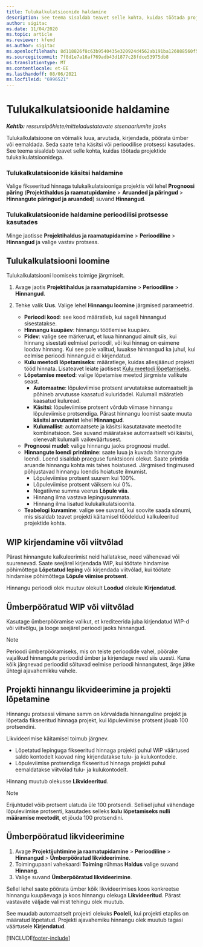 ```yaml
---
title: Tulukalkulatsioonide haldamine
description: See teema sisaldab teavet selle kohta, kuidas töötada projektide tulukalkulatsioonidega.
author: sigitac
ms.date: 11/04/2020
ms.topic: article
ms.reviewer: kfend
ms.author: sigitac
ms.openlocfilehash: 8d118826f8c63b9540435e320924d4562ab191ba126088560f5def1c1ff0b908
ms.sourcegitcommit: 7f8d1e7a16af769adb43d1877c28fdce53975db8
ms.translationtype: MT
ms.contentlocale: et-EE
ms.lasthandoff: 08/06/2021
ms.locfileid: "6996521"
---
```

# <a name="manage-revenue-estimates"></a>Tulukalkulatsioonide haldamine

_**Kehtib:** ressursipõhiste/mitteladustatavate stsenaariumite jaoks_

Tulukalkulatsioone on võimalik luua, arvutada, kirjendada, pöörata ümber või eemaldada. Seda saate teha käsitsi või perioodilise protsessi kasutades. See teema sisaldab teavet selle kohta, kuidas töötada projektide tulukalkulatsioonidega.

### <a name="manage-revenue-estimates-manually"></a>Tulukalkulatsioonide käsitsi haldamine

Valige fikseeritud hinnaga tulukalkulatsiooniga projektis või lehel **Prognoosi päring** (**Projektihaldus ja raamatupidamine** > **Aruanded ja päringud** > **Hinnangute päringud ja aruanded**) suvand **Hinnangud**.

### <a name="manage-revenue-estimates-using-a-periodic-process"></a>Tulukalkulatsioonide haldamine perioodilisi protsesse kasutades

Minge jaotisse **Projektihaldus ja raamatupidamine** > **Perioodiline** > **Hinnangud** ja valige vastav protsess.

## <a name="create-a-revenue-estimate"></a>Tulukalkulatsiooni loomine

Tulukalkulatsiooni loomiseks toimige järgmiselt. 

1. Avage jaotis **Projektihaldus ja raamatupidamine** > **Perioodiline** > **Hinnangud**.
2. Tehke valik **Uus**. Valige lehel **Hinnangu loomine** järgmised parameetrid.

   - **Perioodi kood**: see kood määratleb, kui sageli hinnangud sisestatakse.
   - **Hinnangu kuupäev**: hinnangu töötlemise kuupäev.
   - **Pidev**: valige see märkeruut, et luua hinnangud ainult siis, kui hinnang sisestati eelmisel perioodil, või kui hinnag on esimene loodav hinnang. Kui see pole valitud, luuakse hinnangud ka juhul, kui eelmise perioodi hinnanguid ei kirjendatud.
   - **Kulu meetodi lõpetamiseks**: määratlege, kuidas allesjäänud projekti tööd hinnata. Lisateavet leiate jaotisest [Kulu meetodi lõpetamiseks](cost-complete-methods.md).
   - **Lõpetamise meetod**: valige lõpetamise meetod järgmiste valikute seast.
     - **Automaatne**: lõpuleviimise protsent arvutatakse automaatselt ja põhineb arvutusse kaasatud kuluridadel. Kulumall määratleb kaasatud kuluread.
     - **Käsitsi**: lõpuleviimise protsent võrdub viimase hinnangu lõpuleviimise protsendiga. Pärast hinnangu loomist saate muuta **käsitsi arvutamist** lehel **Hinnangud**.
     - **Kulumallist**: automaatsete ja käsitsi kasutatavate meetodite kombinatsioon. See suvand määratakse automaatselt või käsitsi, olenevalt kulumalli vaikeväärtusest.
   - **Prognoosi mudel**: valige hinnangu jaoks prognoosi mudel.
   - **Hinnangute loendi printimine**: saate luua ja kuvada hinnangute loendi. Loend sisaldab praeguse funktsiooni olekut. Saate printida aruande hinnangu kohta mis tahes hoiatused. Järgmised tingimused põhjustavad hinnangu loendis hoiatuste ilmumist.
     - Lõpuleviimise protsent suurem kui 100%.
     - Lõpuleviimise protsent väiksem kui 0%.
     - Negatiivne summa veerus **Lõpule viia**.
     - Hinnang ilma vastava lepingusummata.
     - Hinnang ilma lisatud kulukalkulatsioonita.
   - **Teabelogi kuvamine**: valige see suvand, kui soovite saada sõnumi, mis sisaldab teavet projekti käitamisel töödeldud kalkuleeritud projektide kohta.


## <a name="post-wip-or-accruals"></a>WIP kirjendamine või viitvõlad

Pärast hinnangute kalkuleerimist neid hallatakse, need vähenevad või suurenevad. Saate seejärel kirjendada WIP, kui töötate hindamise põhimõttega **Lõpetatud leping** või kirjendada viitvõlad, kui töötate hindamise põhimõttega **Lõpule viimise protsent**.
  
Hinnangu perioodi olek muutuv olekult **Loodud** olekule **Kirjendatud**.

## <a name="reverse-wip-or-accruals"></a>Ümberpööratud WIP või viitvõlad

Kasutage ümberpööramise valikut, et krediteerida juba kirjendatud WIP-d või viitvõlgu, ja looge seejärel perioodi jaoks hinnangud.

> [!NOTE]
> Perioodi ümberpööramiseks, mis on teiste perioodide vahel, pöörake vajalikud hinnangute perioodid ümber ja kirjendage need siis uuesti. Kuna kõik järgnevad perioodid sõltuvad eelmise perioodi hinnangutest, ärge jätke ühtegi ajavahemikku vahele.

## <a name="eliminate-the-estimate-project-and-finish-the-project"></a>Projekti hinnangu likvideerimine ja projekti lõpetamine

Hinnangu protsessi viimane samm on kõrvaldada hinnanguline projekt ja lõpetada fikseeritud hinnaga projekt, kui lõpuleviimise protsent jõuab 100 protsendini.

Likvideerimise käitamisel toimub järgnev.

- Lõpetatud lepinguga fikseeritud hinnaga projekti puhul WIP väärtused saldo kontodelt kaovad ning kirjendatakse tulu- ja kulukontodele.
- Lõpuleviimise protsendiga fikseeritud hinnaga projekti puhul eemaldatakse viitvõlad tulu- ja kulukontodelt.

Hinnang muutub olekusse **Likvideeritud**.

> [!NOTE]
> Erijuhtudel võib protsent ulatuda üle 100 protsendi. Sellisel juhul vähendage lõpuleviimise protsenti, kasutades selleks **kulu lõpetamiseks nulli määramise meetodit**, et jõuda 100 protsendini.

## <a name="reverse-elimination"></a>Ümberpööratud likvideerimine

1. Avage **Projektijuhtimine ja raamatupidamine** > **Perioodiline** > **Hinnangud** > **Ümberpööratud likvideerimine**. 
2. Toimingupaani vahekaardi **Toiming** rühmas **Haldus** valige suvand **Hinnang**. 
3. Valige suvand **Ümberpööratud likvideerimine**.

Sellel lehel saate pöörata ümber kõik likvideerimises koos konkreetse hinnangu kuupäevaga ja koos hinnangu olekuga **Likvideeritud**. Pärast vastavate väljade valimist tehingu olek muutub.

See muudab automaatselt projekti olekuks **Pooleli**, kui projekti etapiks on määratud lõpetatud. Projekti ajavahemiku hinnangu olek muutub tagasi väärtusele **Kirjendatud**.


[!INCLUDE[footer-include](../includes/footer-banner.md)]